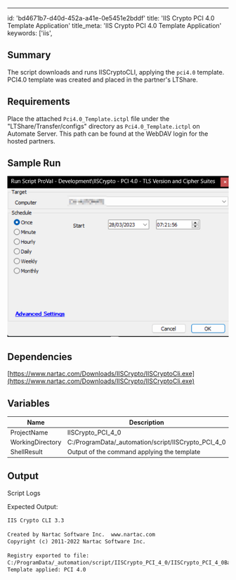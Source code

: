 ---
id: 'bd4671b7-d40d-452a-a41e-0e5451e2bddf'
title: 'IIS Crypto PCI 4.0 Template Application'
title_meta: 'IIS Crypto PCI 4.0 Template Application'
keywords: ['iis',
## Summary

The script downloads and runs IISCryptoCLI, applying the `pci4.0` template. PCI4.0 template was created and placed in the partner's LTShare.

## Requirements

Place the attached `Pci4.0_Template.ictpl` file under the "LTShare/Transfer/configs" directory as `Pci4.0_Template.ictpl` on Automate Server. This path can be found at the WebDAV login for the hosted partners.

## Sample Run

![Sample Run](../../../static/img/IISCrypto---PCI-4.0---TLS-Version-and-Cipher-Suites/image_1.png)

## Dependencies

[https://www.nartac.com/Downloads/IISCrypto/IISCryptoCli.exe](https://www.nartac.com/Downloads/IISCrypto/IISCryptoCli.exe)

## Variables

| Name              | Description                                   |
|-------------------|-----------------------------------------------|
| ProjectName       | IISCrypto_PCI_4_0                            |
| WorkingDirectory   | C:/ProgramData/_automation/script/IISCrypto_PCI_4_0 |
| ShellResult       | Output of the command applying the template    |

## Output

Script Logs

Expected Output: 

```
IIS Crypto CLI 3.3

Created by Nartac Software Inc.  www.nartac.com
Copyright (c) 2011-2022 Nartac Software Inc.

Registry exported to file: C:/ProgramData/_automation/script/IISCrypto_PCI_4_0/IISCrypto_PCI_4_0Backup.reg
Template applied: PCI 4.0
```






